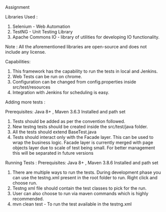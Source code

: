 Assignment

Libraries Used :
1. Selenium - Web Automation
2. TestNG - Unit Testing Library
3. Apache Commons IO - library of utilities for developing IO functionality.

Note : All the aforementioned libraries are open-source and does not include any license.

Capabilities:
1. This framework has the capability to run the tests in local and Jenkins.
2. Web Tests can be run on chrome.
3. Configuration can be changed from config.properties inside src/test/resources
4. Integration with Jenkins for scheduling is easy. 

Adding more tests :

Prerequisites: Java 8+ , Maven 3.6.3 Installed and path set

1. Tests should be added as per the convention followed. 
2. New testng tests should be created inside the src/test/java folder.
3. All the tests should extend BaseTest.java
4. Tests should interact only with the Facade layer. This can be used to wrap the business logic. Facade layer is currently merged with page objects layer due to scale of test being small. For better management this will be separated in future versions

Running Tests :
Prerequisites: Java 8+ , Maven 3.8.6 Installed and path set

1. There are multiple ways to run the tests. During development phase you can use the testng.xml present in the root folder to run. Right click and choose run.
2. Testng xml file should contain the test classes to pick for the run.
3. User can also choose to run via maven commands which is highly recommended.
4. mvn clean test - To run the test available in the testng.xml



